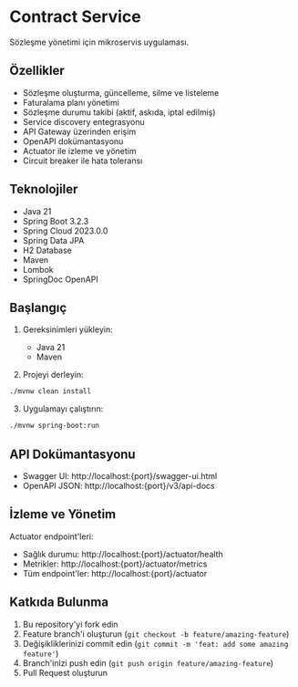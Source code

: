 # Contract Service

Sözleşme yönetimi için mikroservis uygulaması.

## Özellikler

- Sözleşme oluşturma, güncelleme, silme ve listeleme
- Faturalama planı yönetimi
- Sözleşme durumu takibi (aktif, askıda, iptal edilmiş)
- Service discovery entegrasyonu
- API Gateway üzerinden erişim
- OpenAPI dokümantasyonu
- Actuator ile izleme ve yönetim
- Circuit breaker ile hata toleransı

## Teknolojiler

- Java 21
- Spring Boot 3.2.3
- Spring Cloud 2023.0.0
- Spring Data JPA
- H2 Database
- Maven
- Lombok
- SpringDoc OpenAPI

## Başlangıç

1. Gereksinimleri yükleyin:
   - Java 21
   - Maven

2. Projeyi derleyin:
```bash
./mvnw clean install
```

3. Uygulamayı çalıştırın:
```bash
./mvnw spring-boot:run
```

## API Dokümantasyonu

- Swagger UI: http://localhost:{port}/swagger-ui.html
- OpenAPI JSON: http://localhost:{port}/v3/api-docs

## İzleme ve Yönetim

Actuator endpoint'leri:
- Sağlık durumu: http://localhost:{port}/actuator/health
- Metrikler: http://localhost:{port}/actuator/metrics
- Tüm endpoint'ler: http://localhost:{port}/actuator

## Katkıda Bulunma

1. Bu repository'yi fork edin
2. Feature branch'i oluşturun (`git checkout -b feature/amazing-feature`)
3. Değişikliklerinizi commit edin (`git commit -m 'feat: add some amazing feature'`)
4. Branch'inizi push edin (`git push origin feature/amazing-feature`)
5. Pull Request oluşturun 